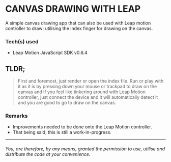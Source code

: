 # CANVAS DRAWING WITH LEAP
A simple canvas drawing app that can also be used with Leap motion controller to draw; utilising the index finger for drawing on the canvas.


### Tech(s) used
- Leap Motion JavaScript SDK v0.6.4

TLDR;
---
>First and foremost, just render or open the index file. Run or play with it as it is by pressing down your mouse or trackpad to draw on the canvas and if you feel like tinkering around with Leap Motion controller, just connect the device and it will automatically detect it and you are good to go to draw on the canvas.

### Remarks
- Improvements needed to be done onto the Leap Motion controller.
- That being said, this is still a work-in-progress.

---

###### *You, are therefore, by any means, granted the permission to use, utilise and distribute the code at your convenience.*

